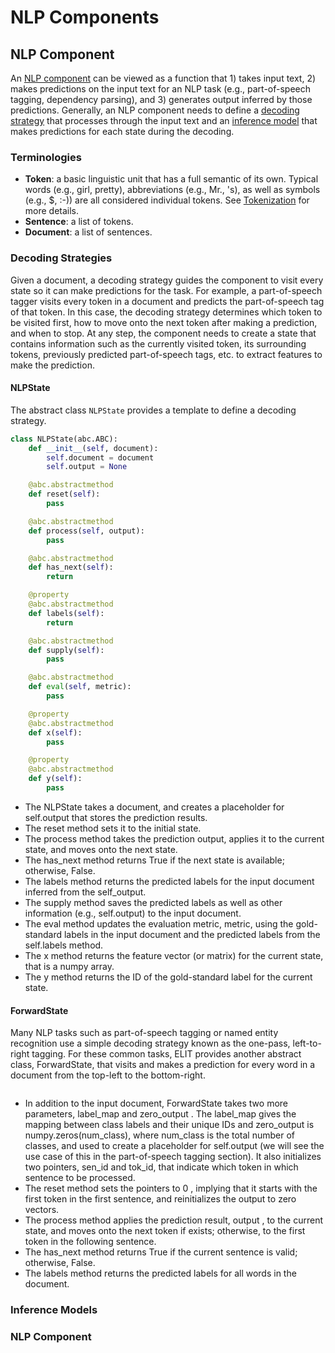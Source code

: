 # NLP Components

## NLP Component

An [NLP component](nlp-component.md#nlp-component) can be viewed as a function that 1\) takes input text, 2\) makes predictions on the input text for an NLP task \(e.g., part-of-speech tagging, dependency parsing\), and 3\) generates output inferred by those predictions. Generally, an NLP component needs to define a [decoding strategy](nlp-component.md#decoding-strategies) that processes through the input text and an [inference model](nlp-component.md#inference-models) that makes predictions for each state during the decoding.

### Terminologies

* **Token**: a basic linguistic unit that has a full semantic of its own.  Typical words \(e.g., girl, pretty\), abbreviations \(e.g., Mr., 's\), as well as symbols \(e.g., $, :-\)\) are all considered individual tokens.  See [Tokenization](../nlp-tasks/tokenization.md) for more details.
* **Sentence**: a list of tokens.
* **Document**: a list of sentences.

### Decoding Strategies

Given a document, a decoding strategy guides the component to visit every state so it can make predictions for the task. For example, a part-of-speech tagger visits every token in a document and predicts the part-of-speech tag of that token. In this case, the decoding strategy determines which token to be visited first, how to move onto the next token after making a prediction, and when to stop. At any step, the component needs to create a state that contains information such as the currently visited token, its surrounding tokens, previously predicted part-of-speech tags, etc. to extract features to make the prediction.

#### NLPState

The abstract class `NLPState` provides a template to define a decoding strategy.

```python
class NLPState(abc.ABC):
    def __init__(self, document):
        self.document = document
        self.output = None

    @abc.abstractmethod
    def reset(self):
        pass

    @abc.abstractmethod
    def process(self, output):
        pass

    @abc.abstractmethod
    def has_next(self):
        return

    @property
    @abc.abstractmethod
    def labels(self):
        return

    @abc.abstractmethod
    def supply(self):
        pass

    @abc.abstractmethod
    def eval(self, metric):
        pass

    @property
    @abc.abstractmethod
    def x(self):
        pass

    @property
    @abc.abstractmethod
    def y(self):
        pass
```

* The NLPState takes a document, and creates a placeholder for self.output that stores the prediction results.
* The reset method sets it to the initial state.
* The process method takes the prediction output, applies it to the current state, and moves onto the next state.
* The has\_next method returns True if the next state is available; otherwise, False.
* The labels method returns the predicted labels for the input document inferred from the self\_output.
* The supply method saves the predicted labels as well as other information \(e.g., self.output\) to the input document.
* The eval method updates the evaluation metric, metric, using the gold-standard labels in the input document and the predicted labels from the self.labels method.
* The x method returns the feature vector \(or matrix\) for the current state, that is a numpy array.
* The y method returns the ID of the gold-standard label for the current state.

#### ForwardState

Many NLP tasks such as part-of-speech tagging or named entity recognition use a simple decoding strategy known as the one-pass, left-to-right tagging. For these common tasks, ELIT provides another abstract class, ForwardState, that visits and makes a prediction for every word in a document from the top-left to the bottom-right.

```text

```

* In addition to the input document, ForwardState takes two more parameters, label\_map and zero\_output . The label\_map gives the mapping between class labels and their unique IDs and zero\_output is numpy.zeros\(num\_class\), where num\_class is the total number of classes, and used to create a placeholder for self.output \(we will see the use case of this in the part-of-speech tagging section\). It also initializes two pointers, sen\_id and tok\_id, that indicate which token in which sentence to be processed.
* The reset method sets the pointers to 0 , implying that it starts with the first token in the first sentence, and reinitializes the output to zero vectors.
* The process method applies the prediction result, output , to the current state, and moves onto the next token if exists; otherwise, to the first token in the following sentence.
* The has\_next method returns True if the current sentence is valid; otherwise, False.
* The labels method returns the predicted labels for all words in the document.

### Inference Models

### NLP Component


